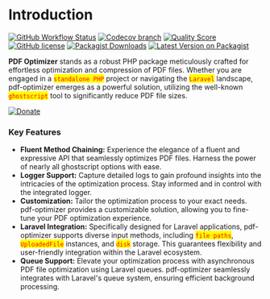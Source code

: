 # Introduction

[![GitHub Workflow Status](https://img.shields.io/github/actions/workflow/status/mostafaznv/pdf-optimizer/run-tests.yml?branch=main\&label=Build\&style=flat-square\&logo=github)](https://github.com/mostafaznv/pdf-optimizer/actions) [![Codecov branch](https://img.shields.io/codecov/c/github/mostafaznv/pdf-optimizer/main.svg?style=flat-square\&logo=codecov)](https://app.codecov.io/gh/mostafaznv/pdf-optimizer) [![Quality Score](https://img.shields.io/scrutinizer/g/mostafaznv/pdf-optimizer.svg?style=flat-square)](https://scrutinizer-ci.com/g/mostafaznv/pdf-optimizer) [![GitHub license](https://img.shields.io/github/license/mostafaznv/pdf-optimizer?style=flat-square)](https://github.com/mostafaznv/pdf-optimizer/blob/main/LICENSE) [![Packagist Downloads](https://img.shields.io/packagist/dt/mostafaznv/pdf-optimizer?style=flat-square\&logo=packagist)](https://packagist.org/packages/mostafaznv/pdf-optimizer) [![Latest Version on Packagist](https://img.shields.io/packagist/v/mostafaznv/pdf-optimizer.svg?style=flat-square\&logo=composer)](https://packagist.org/packages/mostafaznv/pdf-optimizer)



**PDF Optimizer** stands as a robust PHP package meticulously crafted for effortless optimization and compression of PDF files. Whether you are engaged in a <mark style="color:red;">`standalone PHP`</mark> project or navigating the <mark style="color:red;">`Laravel`</mark> landscape, pdf-optimizer emerges as a powerful solution, utilizing the well-known <mark style="color:red;">`ghostscript`</mark> tool to significantly reduce PDF file sizes.



[![Donate](https://mostafaznv.github.io/donate/donate.svg)](https://mostafaznv.github.io/donate)





### Key Features

* **Fluent Method Chaining:** Experience the elegance of a fluent and expressive API that seamlessly optimizes PDF files. Harness the power of nearly all ghostscript options with ease.
* **Logger Support:** Capture detailed logs to gain profound insights into the intricacies of the optimization process. Stay informed and in control with the integrated logger.
* **Customization:** Tailor the optimization process to your exact needs. pdf-optimizer provides a customizable solution, allowing you to fine-tune your PDF optimization experience.
* **Laravel Integration:** Specifically designed for Laravel applications, pdf-optimizer supports diverse input methods, including <mark style="color:red;">`file paths`</mark>, <mark style="color:red;">`UploadedFile`</mark> instances, and <mark style="color:red;">`disk`</mark> storage. This guarantees flexibility and user-friendly integration within the Laravel ecosystem.
* **Queue Support:** Elevate your optimization process with asynchronous PDF file optimization using Laravel queues. pdf-optimizer seamlessly integrates with Laravel's queue system, ensuring efficient background processing.



